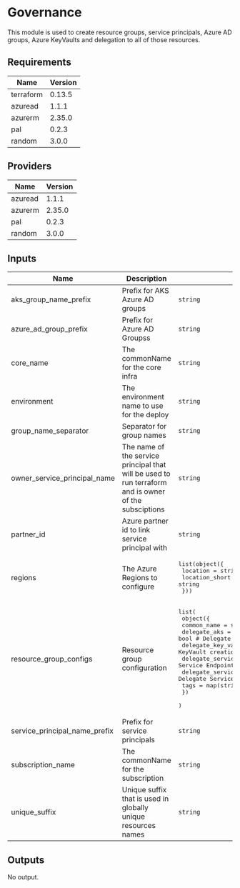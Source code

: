 # Governance

This module is used to create resource groups, service principals, Azure AD groups, Azure KeyVaults and delegation to all of those resources.

## Requirements

| Name | Version |
|------|---------|
| terraform | 0.13.5 |
| azuread | 1.1.1 |
| azurerm | 2.35.0 |
| pal | 0.2.3 |
| random | 3.0.0 |

## Providers

| Name | Version |
|------|---------|
| azuread | 1.1.1 |
| azurerm | 2.35.0 |
| pal | 0.2.3 |
| random | 3.0.0 |

## Inputs

| Name | Description | Type | Default | Required |
|------|-------------|------|---------|:--------:|
| aks\_group\_name\_prefix | Prefix for AKS Azure AD groups | `string` | `"aks"` | no |
| azure\_ad\_group\_prefix | Prefix for Azure AD Groupss | `string` | `"az"` | no |
| core\_name | The commonName for the core infra | `string` | n/a | yes |
| environment | The environment name to use for the deploy | `string` | n/a | yes |
| group\_name\_separator | Separator for group names | `string` | `"-"` | no |
| owner\_service\_principal\_name | The name of the service principal that will be used to run terraform and is owner of the subsciptions | `string` | n/a | yes |
| partner\_id | Azure partner id to link service principal with | `string` | `""` | no |
| regions | The Azure Regions to configure | <pre>list(object({<br>    location       = string<br>    location_short = string<br>  }))</pre> | n/a | yes |
| resource\_group\_configs | Resource group configuration | <pre>list(<br>    object({<br>      common_name                = string<br>      delegate_aks               = bool # Delegate aks permissions<br>      delegate_key_vault         = bool # Delegate KeyVault creation<br>      delegate_service_endpoint  = bool # Delegate Service Endpoint permissions<br>      delegate_service_principal = bool # Delegate Service Principal<br>      tags                       = map(string)<br>    })<br>  )</pre> | n/a | yes |
| service\_principal\_name\_prefix | Prefix for service principals | `string` | `"sp"` | no |
| subscription\_name | The commonName for the subscription | `string` | n/a | yes |
| unique\_suffix | Unique suffix that is used in globally unique resources names | `string` | `""` | no |

## Outputs

No output.

